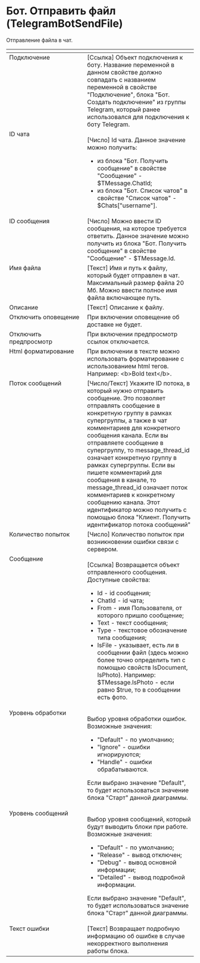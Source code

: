 # Бот. Отправить файл (TelegramBotSendFile)

Отправление файла в чат.

<table data-header-hidden><thead><tr><th width="223" valign="top"></th><th width="324" valign="top"></th></tr></thead><tbody><tr><td valign="top">Подключение</td><td valign="top">[Ссылка] Объект подключения к боту. Название переменной в данном свойстве должно совпадать с названием переменной в свойстве "Подключение", блока "Бот. Создать подключение" из группы Telegram, который ранее использовался для подключения к боту Telegram.</td></tr><tr><td valign="top">ID чата</td><td valign="top"><p>[Число] Id чата. Данное значение можно получить: </p><ul><li>из блока "Бот. Получить сообщение" в свойстве "Сообщение" - $TMessage.ChatId; </li><li>из блока "Бот. Список чатов" в свойстве "Список чатов" - $Chats["username"].</li></ul></td></tr><tr><td valign="top">ID сообщения</td><td valign="top">[Число] Можно ввести ID сообщения, на которое требуется ответить. Данное значение можно получить из блока "Бот. Получить сообщение" в свойстве "Сообщение" - $TMessage.Id.</td></tr><tr><td valign="top">Имя файла</td><td valign="top">[Текст] Имя и путь к файлу, который будет отправлен в чат. Максимальный размер файла 20 Мб. Можно ввести полное имя файла включающее путь.</td></tr><tr><td valign="top">Описание</td><td valign="top">[Текст] Описание к файлу.</td></tr><tr><td valign="top">Отключить оповещение</td><td valign="top">При включении оповещение об доставке не будет.</td></tr><tr><td valign="top">Отключить предпросмотр</td><td valign="top">При включении предпросмотр ссылок отключается.</td></tr><tr><td valign="top">Html форматирование</td><td valign="top">При включении в тексте можно использовать форматирование с использованием html тегов. Например: &#x3C;b>Bold text&#x3C;/b>.</td></tr><tr><td valign="top">Поток сообщений</td><td valign="top">[Число/Текст] Укажите ID потока, в который нужно отправить сообщение. Это позволяет отправлять сообщение в конкретную группу в рамках супергруппы, а также в чат комментариев для конкретного сообщения канала. Если вы отправляете сообщение в супергруппу, то message_thread_id означает конкретную группу в рамках супергруппы. Если вы пишете комментарий для сообщения в канале, то message_thread_id означает поток комментариев к конкретному сообщению канала. Этот идентификатор можно получить с помощью блока "Клиент. Получить идентификатор потока сообщений"</td></tr><tr><td valign="top">Количество попыток</td><td valign="top">[Число] Количество попыток при возникновении ошибки связи с сервером.</td></tr><tr><td valign="top">Сообщение</td><td valign="top"><p>[Ссылка] Возвращается объект отправленного сообщения. Доступные свойства: </p><ul><li>Id - id сообщения; </li><li>ChatId - id чата; </li><li>From - имя Пользователя, от которого пришло сообщение;</li><li> Text - текст сообщения; </li><li>Type - текстовое обозначение типа сообщения; </li><li>IsFile - указывает, есть ли в сообщении файл (здесь можно более точно определить тип с помощью свойств IsDocument, IsPhoto). Например: $TMessage.IsPhoto - если равно $true, то в сообщении есть фото.</li></ul></td></tr><tr><td valign="top">Уровень обработки</td><td valign="top"><p>Выбор уровня обработки ошибок. Возможные значения: </p><ul><li>"Default" - по умолчанию; </li><li>"Ignore" - ошибки игнорируются; </li><li>"Handle" - ошибки обрабатываются. </li></ul><p>Если выбрано значение "Default", то будет использоваться значение блока "Старт" данной диаграммы.</p></td></tr><tr><td valign="top">Уровень сообщений</td><td valign="top"><p>Выбор уровня сообщений, который будут выводить блоки при работе. Возможные значения: </p><ul><li>"Default" - по умолчанию; </li><li>"Release" - вывод отключен; </li><li>"Debug" - вывод основной информации; </li><li>"Detailed" - вывод подробной информации. </li></ul><p>Если выбрано значение "Default", то будет использоваться значение блока "Старт" данной диаграммы.</p></td></tr><tr><td valign="top">Текст ошибки</td><td valign="top">[Текст] Возвращает подробную информацию об ошибке в случае некорректного выполнения работы блока.</td></tr></tbody></table>
